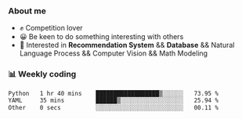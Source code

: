 ### About me

- ✊ Competition lover
- 😀 Be keen to do something interesting with others
- 🎈 Interested in **Recommendation System** && **Database** && Natural Language Process && Computer Vision && Math Modeling


### 📊 Weekly coding
<!--START_SECTION:waka-->

```txt
Python   1 hr 40 mins    ██████████████████▒░░░░░░   73.95 %
YAML     35 mins         ██████▒░░░░░░░░░░░░░░░░░░   25.94 %
Other    0 secs          ░░░░░░░░░░░░░░░░░░░░░░░░░   00.11 %
```

<!--END_SECTION:waka-->
